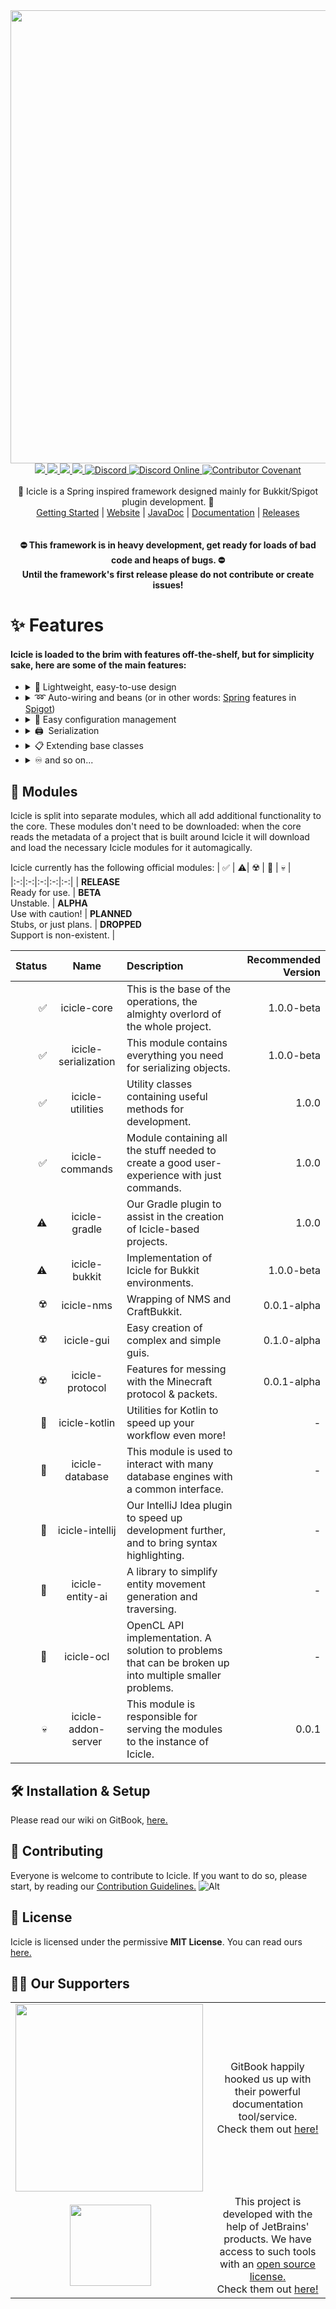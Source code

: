 
<div align="center">
  <img src="https://user-images.githubusercontent.com/36101494/111905318-4e8d5e80-8a4b-11eb-8e9c-666b3f3d49a3.png" width="725" />
  <div id="links">
    <a href="https://github.com/IceyLeagons/Icicle/actions/workflows/gradle.yml">
      <img src="https://github.com/IceyLeagons/Icicle/actions/workflows/gradle.yml/badge.svg?branch=master" />
    </a>
    <a href="https://www.codacy.com/gh/IceyLeagons/Icicle/dashboard?utm_source=github.com&amp;utm_medium=referral&amp;utm_content=IceyLeagons/Icicle&amp;utm_campaign=Badge_Grade">
      <img src="https://app.codacy.com/project/badge/Grade/5b12166b807048cebf3dd5e94a45e4e3" />
    </a>
    <a href="https://github.com/IceyLeagons/Icicle/blob/master/LICENSE">
      <img src="https://img.shields.io/github/license/IceyLeagons/Icicle" />
    </a>
    <a href="">
      <img src="https://img.shields.io/badge/Made%20with-%E2%9D%A4-red">
    </a>
    <a href="https://discord.iceyleagons.net/">
      <img alt="Discord" src="https://img.shields.io/badge/discord-IceyLeagons-738bd7.svg?style=square" />
    </a>
    <a href="https://discord.iceyleagons.net/">
      <img alt="Discord Online" src="https://img.shields.io/discord/489789322300620801.svg" />
    </a>
    <a href="https://github.com/IceyLeagons/Icicle/blob/master/CODE_OF_CONDUCT.md">
      <img alt="Contributor Covenant" src="https://img.shields.io/badge/Contributor%20Covenant-2.0-4baaaa.svg" />
    </a>
  </div>
  <br>
  <div id="description">
    🧊 Icicle is a Spring inspired framework designed mainly for Bukkit/Spigot plugin development. 🧊
  </div>
  <div id="links">
    <a href="https://docs.iceyleagons.net/icicle/get-started">Getting Started</a>
    |
    <a href="https://icicle.iceyleagons.net">Website</a>
    |
    <a href="https://https://github.com/IceyLeagons/Icicle/">JavaDoc</a>
    |
    <a href="https://docs.iceyleagons.net/icicle">Documentation</a>
    |
    <a href="https://github.com/IceyLeagons/Icicle/releases">Releases</a> <!-- Yeah clear trace of where the idea came from, shoutout to Reposilite, great software! -->
 </div>
 <br><br>
 <strong>
  ⛔ This framework is in heavy development, get ready for loads of bad code and heaps of bugs. ⛔<br>
   Until the framework's first release please do not contribute or create issues!
 </strong>
</div>

# ✨ Features
#### Icicle is loaded to the brim with features off-the-shelf, but for simplicity sake, here are some of the main features:

- <details><summary>💨 Lightweight,  easy-to-use design</summary><br>Icicle was designed to be as easy to use as possible, meanwhile maintaining the least amount of code needed to be written. Exactly because of this, we have implemented an "annotation-first" style into Icicle to minimize on the number of lines needed to be written by the end-users, the developers. There ARE exceptions to this, especially when annotations don't suit a task, for instance calculations, or accessing somethings properties. In those instances, we use "normal object-style."</details>
- <details><summary>➿ Auto-wiring and beans (or in other words: <a href="https://spring.io/">Spring</a> features in <a href="https://www.spigotmc.org/">Spigot</a>)</summary><br>Resolving one of the quirks of object-oriented programming languages, with yet another quirk of its own. Auto-wiring makes sure there is ONLY one instance of a given class, and that every class has access to it. No more bulky constructors and long argument lines.</details>
- <details><summary>📖 Easy configuration management</summary><br>Write configurations in a single class with a few annotations that have self-describing names. Currently only YAML is supported, but a rewrite of the configuration system is imminent and as such, will include support for most formats that make sense to be included. Few key features that make it worthwhile include, but are not limited to:<br>&nbsp;&nbsp;&nbsp;&nbsp;💬 Comments!<br>&nbsp;&nbsp;&nbsp;&nbsp;🛸 Object conversion out-of-the-box!</details>
- <details><summary>🖨 &nbsp;Serialization</summary><br>Instead of spending development time on saving the structure of an important class, and then loading it back in, you can instead focus on the logic of your project. Built on speed and size, rather than format support, our serialization module is extremely agile. Serialization handles most of the formats needed for a normal Minecraft developer, and probably some more on top of that. It is by no means a perfect module, though it should work in most, if not all cases.</summary>
- <details><summary>📋 Extending base classes</summary><br>Reflections are good'n'all, but then again, wouldn't it be reaaaal good, if you could just edit parts of the source code? Icicle has many ways of doing such things, and as such should be a good starting point for those looking to fiddle with the source.</summary>
- <details><summary>♾️ and so on...</summary><br>Many more are features yet to be explored, yet alone listed, so I'd advise you check out what we have at our repertoire!<br>Anything missing? Create an issue, or contribute.</summary></details>

## 🚀 Modules

Icicle is split into separate modules, which all add additional functionality to the core. These modules don't need to
be downloaded: when the core reads the metadata of a project that is built around Icicle it will download and load the necessary Icicle modules for it automagically.

Icicle currently has the following official modules:
| ✅ | ⚠️| ☢️ | 📝 | 💀 |
|:-:|:-:|:-:|:-:|:-:|
| **RELEASE**<br>Ready for use. | **BETA**<br>Unstable. | **ALPHA**<br>Use with caution! | **PLANNED**<br>Stubs, or just plans. | **DROPPED**<br>Support is non-existent. |

| Status | Name | Description | Recommended Version |
|-:|:-:|:-|-:|
| ✅ | icicle-core | This is the base of the operations, the almighty overlord of the whole project. | 1.0.0-beta |
| ✅ | icicle-serialization | This module contains everything you need for serializing objects. | 1.0.0-beta |
| ✅ | icicle-utilities | Utility classes containing useful methods for development. | 1.0.0 |
| ✅ | icicle-commands | Module containing all the stuff needed to create a good user-experience with just commands. | 1.0.0 |
| ⚠️ | icicle-gradle | Our Gradle plugin to assist in the creation of Icicle-based projects. | 1.0.0 |
| ⚠️ | icicle-bukkit | Implementation of Icicle for Bukkit environments. | 1.0.0-beta |
| ☢️ | icicle-nms | Wrapping of NMS and CraftBukkit. | 0.0.1-alpha |
| ☢️ | icicle-gui | Easy creation of complex and simple guis. | 0.1.0-alpha |
| ☢️ | icicle-protocol | Features for messing with the Minecraft protocol & packets. | 0.0.1-alpha |
| 📝 | icicle-kotlin | Utilities for Kotlin to speed up your workflow even more! | - |
| 📝 | icicle-database | This module is used to interact with many database engines with a common interface. | - |
| 📝 | icicle-intellij | Our IntelliJ Idea plugin to speed up development further, and to bring syntax highlighting. | - |
| 📝 | icicle-entity-ai | A library to simplify entity movement generation and traversing. | - |
| 📝 | icicle-ocl | OpenCL API implementation. A solution to problems that can be broken up into multiple smaller problems. | - |
| 💀 | icicle-addon-server | This module is responsible for serving the modules to the instance of Icicle. | 0.0.1 |

## 🛠️ Installation & Setup

Please read our wiki on GitBook, [here.][docs]

## 🎁 Contributing

Everyone is welcome to contribute to Icicle. If you want to do so, please start, by reading our [Contribution Guidelines.][contributing]
![Alt](https://repobeats.axiom.co/api/embed/b9ee7f8c42f8ce9f0a34070044ea739e23bfe662.svg "Repobeats analytics image")

## 🧾 License

Icicle is licensed under the permissive **MIT License**. You can read ours [here.][license]
## 🤝🏼 Our Supporters
|||
|:--:|:-----------:|
| <img src="https://user-images.githubusercontent.com/36101494/110477295-47795e80-80e3-11eb-9c3e-bf57776e3680.png" width="300" align="left"> | GitBook happily hooked us up with their powerful documentation tool/service.<br>Check them out [here!][gitbook] |
| <img src="https://user-images.githubusercontent.com/36101494/110478780-fd917800-80e4-11eb-9358-fcc8de4baa99.png" align="center" width="130"> | This project is developed with the help of JetBrains' products. We have access to such tools with an [open source license.][jetbrains license]<br>Check them out [here!][jetbrains] |

[contributing]:https://github.com/IceyLeagons/Icicle/blob/master/CONTRIBUTING.md
[docs]:https://docs.iceyleagons.net/icicle/
[license]:https://github.com/IceyLeagons/Icicle/blob/master/LICENSE
[gitbook]:https://www.gitbook.com/?utm_source=content&utm_medium=trademark&utm_campaign=iceyleagons
[jetbrains]:https://jb.gg/OpenSource
[jetbrains license]:https://www.jetbrains.com/community/opensource